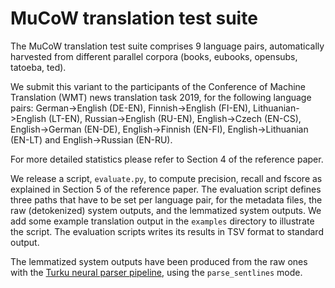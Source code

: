 # MuCoW translation test suite

The MuCoW translation test suite comprises 9 language pairs, automatically harvested from different parallel corpora (books, eubooks, opensubs, tatoeba, ted).

We submit this variant to the participants of the Conference of Machine Translation (WMT) news translation task 2019, for the following language pairs: German->English (DE-EN), Finnish->English (FI-EN), Lithuanian->English (LT-EN), Russian->English (RU-EN), English->Czech (EN-CS), English->German (EN-DE), English->Finnish (EN-FI), English->Lithuanian (EN-LT) and English->Russian (EN-RU).

For more detailed statistics please refer to Section 4 of the reference paper.

We release a script, `evaluate.py`, to compute precision, recall and fscore as explained in Section 5 of the reference paper. The evaluation script defines three paths that have to be set per language pair, for the metadata files, the raw (detokenized) system outputs, and the lemmatized system outputs. We add some example translation output in the `examples` directory to illustrate the script. The evaluation scripts writes its results in TSV format to standard output.

The lemmatized system outputs have been produced from the raw ones with the [Turku neural parser pipeline](https://turkunlp.org/Turku-neural-parser-pipeline), using the `parse_sentlines` mode.
